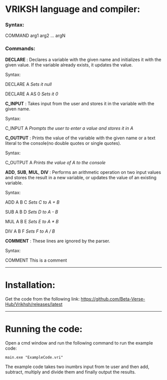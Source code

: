 # VRIKSH language and compiler:

### Syntax:
COMMAND arg1 arg2 ... argN

### Commands:

**DECLARE** : Declares a variable with the given name and initializes it with the given value. If the variable already exists, it updates the value.

Syntax:

DECLARE A *Sets it null*

DECLARE A AS 0 *Sets it 0*

**C_INPUT** : Takes input from the user and stores it in the variable with the given name.

Syntax:

C_INPUT A *Prompts the user to enter a value and stores it in A*

**C_OUTPUT** : Prints the value of the variable with the given name or a text literal to the console(no double quotes or single quotes).

Syntax:

C_OUTPUT A *Prints the value of A to the console*

**ADD**, **SUB**, **MUL**, **DIV** : Performs an arithmetic operation on two input values and stores the result in a new variable, or updates the value of an existing variable.

Syntax:

ADD A B C *Sets C to A + B*

SUB A B D *Sets D to A - B*

MUL A B E *Sets E to A * B*

DIV A B F *Sets F to A / B*

**COMMENT** : These lines are ignored by the parser.

Syntax:

COMMENT This is a comment

---

# Installation:

Get the code from the following link: https://github.com/Beta-Verse-Hub/Vrikhsh/releases/latest

---

# Running the code:

Open a cmd window and run the following command to run the example code:

`main.exe "ExampleCode.vri"`

The example code takes two inumbrs input from te user and then add, subtract, multiply and divide them and finally output the results.
